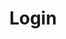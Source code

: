 ---
title: Login
tags:
icon: login
svg: '<svg xmlns="http://www.w3.org/2000/svg" width="24" height="24" fill="none" viewBox="0 0 24 24" stroke-width="1.5" stroke-linecap="round" stroke-linejoin="round" stroke="currentColor"><path d="M13.496 19.5H6.5c-1.105 0-2-.96-2-2.143V6.643c0-1.184.895-2.143 2-2.143h7"/><path d="M13 15.5 9.5 12 13 8.5m6.5 3.496h-10"/></svg>'
---
